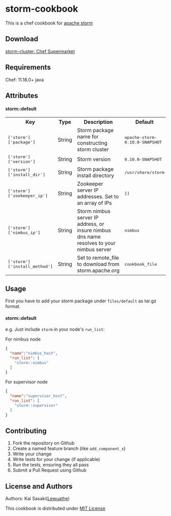 storm-cookbook
==============

This is a chef cookbook for [apache storm](http://storm.apache.org/)

Download
----------
[storm-cluster: Chef Supermarket](https://supermarket.chef.io/cookbooks/storm-cluster)

Requirements
------------
Chef: 11.18.0+
java

Attributes
----------

#### storm::default
<table>
  <tr>
    <th>Key</th>
    <th>Type</th>
    <th>Description</th>
    <th>Default</th>
  </tr>
  <tr>
    <td><tt>['storm']['package']</tt></td>
    <td>String</td>
    <td>Storm package name for constructing storm cluster</td>
    <td><tt>apache-storm-0.10.0-SNAPSHOT</tt></td>
  </tr>
  
  <tr>
    <td><tt>['storm']['version']</tt></td>
    <td>String</td>
    <td>Storm version</td>
    <td><tt>0.10.0-SNAPSHOT</tt></td>
  </tr>
  
  <tr>
    <td><tt>['storm']['install_dir']</tt></td>
    <td>String</td>
    <td>Storm package install directory</td>
    <td><tt>/usr/share/storm</tt></td>
  </tr>
  
  <tr>
    <td><tt>['storm']['zookeeper_ip']</tt></td>
    <td>String</td>
    <td>Zookeeper server IP addresses.  Set to an array of IPs</td>
    <td><tt>[]</tt></td>
  </tr>

  <tr>
    <td><tt>['storm']['nimbus_ip']</tt></td>
    <td>String</td>
    <td>Storm nimbus server IP address, or insure nimbus dns name resolves to your nimbus server</td>
    <td><tt>nimbus</tt></td>
  </tr>
  
  <tr>
    <td><tt>['storm']['install_method']</tt></td>
    <td>String</td>
    <td>Set to remote_file to download from storm.apache.org</td>
    <td><tt>cookbook_file</tt></td>
  </tr>
  
</table>

Usage
-----
First you have to add your storm package under `files/default` as tar.gz format.

#### storm::default


e.g.
Just include `storm` in your node's `run_list`:

For nimbus node
```json
{
  "name":"nimbus_host",
  "run_list": [
    "storm::nimbus"
  ]
}
```

For supervisor node
```json
{
  "name":"supervisor_host",
  "run_list": [
    "storm::supervisor"
  ]
}
```

Contributing
------------

1. Fork the repository on Github
2. Create a named feature branch (like `add_component_x`)
3. Write your change
4. Write tests for your change (if applicable)
5. Run the tests, ensuring they all pass
6. Submit a Pull Request using Github

License and Authors
-------------------
Authors: Kai Sasaki([Lewuathe](https://github.com/Lewuathe))

This cookbook is distributed under [MIT License](http://opensource.org/licenses/MIT)
